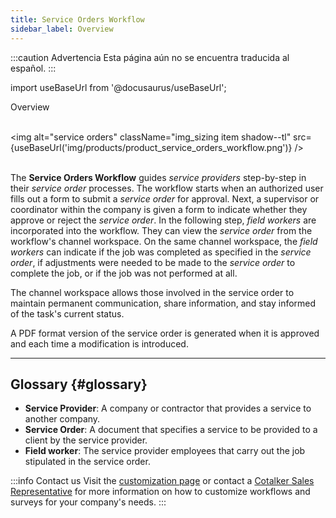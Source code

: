 ```yaml
---
title: Service Orders Workflow
sidebar_label: Overview
---
```


:::caution Advertencia
Esta página aún no se encuentra traducida al español.
:::

import useBaseUrl from '@docusaurus/useBaseUrl'; 

<span className="hero__title">Overview</span>
<br/>
<br/>

<img alt="service orders" className="img_sizing item shadow--tl" src={useBaseUrl('img/products/product_service_orders_workflow.png')} />
<br/>
<br/>

The **Service Orders Workflow** guides _service providers_ step-by-step in their _service order_ processes. The workflow starts when an authorized user fills out a form to submit a _service order_ for approval. Next, a supervisor or coordinator within the company is given a form to indicate whether they approve or reject the _service order_. In the following step, _field workers_ are incorporated into the workflow. They can view the _service order_ from the workflow's channel workspace. On the same channel workspace, the _field workers_ can indicate if the job was completed as specified in the _service order_, if adjustments were needed to be made to the _service order_ to complete the job, or if the job was not performed at all.

The channel workspace allows those involved in the service order to maintain permanent communication, share information, and stay informed of the task's current status.

A PDF format version of the service order is generated when it is approved and each time a modification is introduced.

---
## Glossary {#glossary}
- **Service Provider**: A company or contractor that provides a service to another company.
- **Service Order**: A document that specifies a service to be provided to a client by the service provider.
- **Field worker**: The service provider employees that carry out the job stipulated in the service order.

:::info Contact us
Visit the [customization page](/docs/products/setup/customization) or contact a [Cotalker Sales Representative](/docs/support/commercial) for more information on how to customize workflows and surveys for your company's needs.
:::

